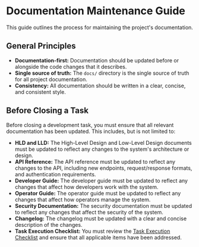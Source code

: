 # Documentation Maintenance Guide

This guide outlines the process for maintaining the project's documentation.

## General Principles

*   **Documentation-first:** Documentation should be updated before or alongside the code changes that it describes.
*   **Single source of truth:** The `docs/` directory is the single source of truth for all project documentation.
*   **Consistency:** All documentation should be written in a clear, concise, and consistent style.

## Before Closing a Task

Before closing a development task, you must ensure that all relevant documentation has been updated. This includes, but is not limited to:

*   **HLD and LLD:** The High-Level Design and Low-Level Design documents must be updated to reflect any changes to the system's architecture or design.
*   **API Reference:** The API reference must be updated to reflect any changes to the API, including new endpoints, request/response formats, and authentication requirements.
*   **Developer Guide:** The developer guide must be updated to reflect any changes that affect how developers work with the system.
*   **Operator Guide:** The operator guide must be updated to reflect any changes that affect how operators manage the system.
*   **Security Documentation:** The security documentation must be updated to reflect any changes that affect the security of the system.
*   **Changelog:** The changelog must be updated with a clear and concise description of the changes.
*   **Task Execution Checklist:** You must review the [Task Execution Checklist](./task_checklist.md) and ensure that all applicable items have been addressed.

